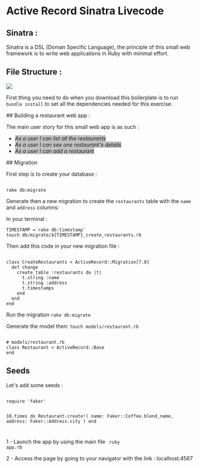 <h1>Active Record Sinatra Livecode</h1>

<h2> Sinatra :</h2>
Sinatra is a DSL (Doman Specific Language), the principle of this small web framework is to write web applications in Ruby with minimal effort.



<h2>File Structure :</h2>

<img src="https://res.cloudinary.com/kzkjr/image/upload/v1659995695/Screen_Shot_2022-08-08_at_22.47.37.png"/>


First thing you need to do when you download this boilerplate is to run ```bundle install``` to set all the dependencies needed for this exercise.




## Building a restaurant web app :

The main user story for this small web app is as such :

- <i style="background-color: silver">As a user I can list all the restaurants</i>
- <i style="background-color: silver">As a user I can see one restaurant's details</i>
- <i style="background-color: silver">As a user I can add a restaurant</i>


## Migration

First step is to create your database :

<code>
rake db:migrate
</code>


Generate then a new migration to create the ```restaurants``` table with the ```name``` and ```address``` columns:

In your terminal :

```
TIMESTAMP =`rake db:timestamp`
touch db/migrate/${TIMESTAMP}_create_restaurants.rb
```

Then add this code in your new migration file :

<code>
class CreateRestaurants < ActiveRecord::Migration[7.0]
  def change
    create_table :restaurants do |t|
      t.string :name
      t.string :address
      t.timestamps
    end
  end
end
</code>

Run the migration ```rake db:migrate```

Generate the model then:
```touch models/restaurant.rb```

<code>
# models/restaurant.rb
class Restaurant < ActiveRecord::Base
end
</code>


<h2>Seeds</h2>

Let's add some seeds :

<code>
require 'faker'

10.times do
  Restaurant.create!(
    name: Faker::Coffee.blend_name,
    address: Faker::Address.city
  )
end

</code>


1 - Launch the app by using the main file <code> ruby app.rb</code>

2 - Access the page by going to your navigator with the link : localhost:4567
